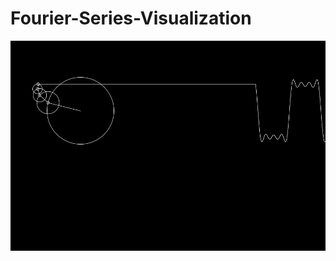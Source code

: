 # Fourier-Series-Visualization
![alt text](https://github.com/rinovethamoses97/Fourier-Series-Visualization/blob/master/output.png)
